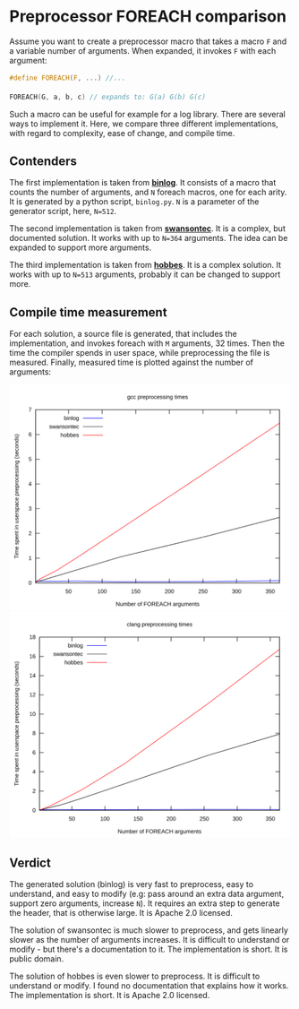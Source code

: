 # Preprocessor FOREACH comparison

Assume you want to create a preprocessor macro that takes a macro `F`
and a variable number of arguments. When expanded, it invokes `F` with each argument:

```c
#define FOREACH(F, ...) //...

FOREACH(G, a, b, c) // expands to: G(a) G(b) G(c)
```

Such a macro can be useful for example for a log library.
There are several ways to implement it.
Here, we compare three different implementations,
with regard to complexity, ease of change, and compile time.

## Contenders

The first implementation is taken from **[binlog][]**.
It consists of a macro that counts the number of arguments,
and `N` foreach macros, one for each arity.
It is generated by a python script, `binlog.py`.
`N` is a parameter of the generator script, here, `N=512`.

The second implementation is taken from **[swansontec][]**.
It is a complex, but documented solution.
It works with up to `N=364` arguments. The idea can be expanded to
support more arguments.

The third implementation is taken from **[hobbes][]**.
It is a complex solution.
It works with up to `N=513` arguments, probably it can be changed
to support more.

[binlog]: http://binlog.org
[swansontec]: https://github.com/swansontec/map-macro
[hobbes]: https://github.com/morganstanley/hobbes/

## Compile time measurement

For each solution, a source file is generated, that includes the implementation,
and invokes foreach with `M` arguments, 32 times. Then the time the compiler spends
in user space, while preprocessing the file is measured.
Finally, measured time is plotted against the number of arguments:

![gcc plot](./gcc.svg)
![clang plot](./clang.svg)

## Verdict

The generated solution (binlog) is very fast to preprocess,
easy to understand, and easy to modify (e.g: pass around an extra data argument,
support zero arguments, increase `N`).
It requires an extra step to generate the header, that is otherwise large.
It is Apache 2.0 licensed.

The solution of swansontec is much slower to preprocess,
and gets linearly slower as the number of arguments increases.
It is difficult to understand or modify - but there's a documentation to it.
The implementation is short. It is public domain.

The solution of hobbes is even slower to preprocess.
It is difficult to understand or modify. I found no documentation that explains how it works.
The implementation is short.
It is Apache 2.0 licensed.
